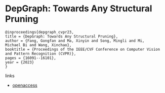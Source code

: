 # DepGraph: Towards Any Structural Pruning

```
@inproceedings{depgraph_cvpr23,
title = {DepGraph: Towards Any Structural Pruning},
author = {Fang, Gongfan and Ma, Xinyin and Song, Mingli and Mi, Michael Bi and Wang, Xinchao},
booktitle = {Proceedings of the IEEE/CVF Conference on Computer Vision and Pattern Recognition (CVPR)},
pages = {16091--16101},
year = {2023}
}
```

links
- [openaccess](http://openaccess.thecvf.com//content/CVPR2023/html/Fang_DepGraph_Towards_Any_Structural_Pruning_CVPR_2023_paper.html)
